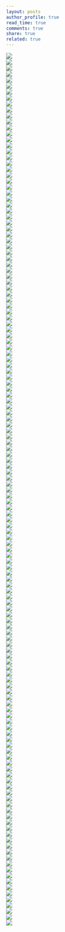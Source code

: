 ```yaml
---
layout: posts
author_profile: true
read_time: true
comments: true
share: true
related: true
---
```


<div class="slick-slideshow">
    <div><img src="/assets/images/container_6/IMG_20200415_100520.jpg"/></div>
    <div><img src="/assets/images/container_6/IMG_20200417_195528.jpg"/></div>
    <div><img src="/assets/images/container_6/IMG_20200417_200758.jpg"/></div>
    <div><img src="/assets/images/container_6/IMG_20200417_200956.jpg"/></div>
    <div><img src="/assets/images/container_6/IMG_20200417_211202.jpg"/></div>
    <div><img src="/assets/images/container_6/IMG_20200417_211221.jpg"/></div>
    <div><img src="/assets/images/container_6/IMG_20200417_211302.jpg"/></div>
    <div><img src="/assets/images/container_6/IMG_20200417_212749.jpg"/></div>
    <div><img src="/assets/images/container_6/IMG_20200418_150547.jpg"/></div>
    <div><img src="/assets/images/container_6/IMG_20200418_162817.jpg"/></div>
    <div><img src="/assets/images/container_6/IMG_20200418_163201.jpg"/></div>
    <div><img src="/assets/images/container_6/IMG_20200419_115019.jpg"/></div>
    <div><img src="/assets/images/container_6/IMG_20200419_130652.jpg"/></div>
    <div><img src="/assets/images/container_6/IMG_20200419_132703.jpg"/></div>
    <div><img src="/assets/images/container_6/IMG_20200419_150015.jpg"/></div>
    <div><img src="/assets/images/container_6/IMG_20200419_153816.jpg"/></div>
    <div><img src="/assets/images/container_6/IMG_20200419_154037.jpg"/></div>
    <div><img src="/assets/images/container_6/IMG_20200419_182632.jpg"/></div>
    <div><img src="/assets/images/container_6/IMG_20200419_204655.jpg"/></div>
    <div><img src="/assets/images/container_6/IMG_20200420_201506.jpg"/></div>
    <div><img src="/assets/images/container_6/IMG_20200420_201515.jpg"/></div>
    <div><img src="/assets/images/container_6/IMG_20200420_224344.jpg"/></div>
    <div><img src="/assets/images/container_6/IMG_20200420_224403.jpg"/></div>
    <div><img src="/assets/images/container_6/IMG_20200420_224419.jpg"/></div>
    <div><img src="/assets/images/container_6/IMG_20200421_020407.jpg"/></div>
    <div><img src="/assets/images/container_6/IMG_20200421_020422.jpg"/></div>
    <div><img src="/assets/images/container_6/IMG_20200421_020451.jpg"/></div>
    <div><img src="/assets/images/container_6/IMG_20200421_023035.jpg"/></div>
    <div><img src="/assets/images/container_6/IMG_20200421_023049.jpg"/></div>
    <div><img src="/assets/images/container_6/IMG_20200421_224441.jpg"/></div>
    <div><img src="/assets/images/container_6/IMG_20200421_224449.jpg"/></div>
    <div><img src="/assets/images/container_6/IMG_20200421_224600.jpg"/></div>
    <div><img src="/assets/images/container_6/IMG_20200421_233846.jpg"/></div>
    <div><img src="/assets/images/container_6/IMG_20200421_233901.jpg"/></div>
    <div><img src="/assets/images/container_6/IMG_20200422_131701.jpg"/></div>
    <div><img src="/assets/images/container_6/IMG_20200422_131720.jpg"/></div>
    <div><img src="/assets/images/container_6/IMG_20200422_161700.jpg"/></div>
    <div><img src="/assets/images/container_6/IMG_20200422_180339.jpg"/></div>
    <div><img src="/assets/images/container_6/IMG_20200422_180347.jpg"/></div>
    <div><img src="/assets/images/container_6/IMG_20200423_175552.jpg"/></div>
    <div><img src="/assets/images/container_6/IMG_20200423_175607.jpg"/></div>
    <div><img src="/assets/images/container_6/IMG_20200423_190621.jpg"/></div>
    <div><img src="/assets/images/container_6/IMG_20200423_210140.jpg"/></div>
    <div><img src="/assets/images/container_6/IMG_20200424_073859.jpg"/></div>
    <div><img src="/assets/images/container_6/IMG_20200424_092344.jpg"/></div>
    <div><img src="/assets/images/container_6/IMG_20200424_092402.jpg"/></div>
    <div><img src="/assets/images/container_6/IMG_20200424_122831.jpg"/></div>
    <div><img src="/assets/images/container_6/IMG_20200424_122842.jpg"/></div>
    <div><img src="/assets/images/container_6/IMG_20200424_144152.jpg"/></div>
    <div><img src="/assets/images/container_6/IMG_20200424_153739.jpg"/></div>
    <div><img src="/assets/images/container_6/IMG_20200426_002012.jpg"/></div>
    <div><img src="/assets/images/container_6/IMG_20200426_002030.jpg"/></div>
    <div><img src="/assets/images/container_6/IMG_20200426_002154.jpg"/></div>
    <div><img src="/assets/images/container_6/IMG_20200426_053740.jpg"/></div>
    <div><img src="/assets/images/container_6/IMG_20200426_053752.jpg"/></div>
    <div><img src="/assets/images/container_6/IMG_20200426_060302.jpg"/></div>
    <div><img src="/assets/images/container_6/IMG_20200426_060322.jpg"/></div>
    <div><img src="/assets/images/container_6/IMG_20200426_085332.jpg"/></div>
    <div><img src="/assets/images/container_6/IMG_20200426_103842.jpg"/></div>
    <div><img src="/assets/images/container_6/IMG_20200426_125528.jpg"/></div>
    <div><img src="/assets/images/container_6/IMG_20200427_195024.jpg"/></div>
    <div><img src="/assets/images/container_6/IMG_20200427_195108.jpg"/></div>
    <div><img src="/assets/images/container_6/IMG_20200427_202510.jpg"/></div>
    <div><img src="/assets/images/container_6/IMG_20200427_203749.jpg"/></div>
    <div><img src="/assets/images/container_6/IMG_20200428_172718.jpg"/></div>
    <div><img src="/assets/images/container_6/IMG_20200428_180851.jpg"/></div>
    <div><img src="/assets/images/container_6/IMG_20200428_181843.jpg"/></div>
    <div><img src="/assets/images/container_6/IMG_20200428_182514.jpg"/></div>
    <div><img src="/assets/images/container_6/IMG_20200428_200323.jpg"/></div>
    <div><img src="/assets/images/container_6/IMG_20200428_200830.jpg"/></div>
    <div><img src="/assets/images/container_6/IMG_20200428_212809.jpg"/></div>
    <div><img src="/assets/images/container_6/IMG_20200429_020702.jpg"/></div>
    <div><img src="/assets/images/container_6/IMG_20200429_020938.jpg"/></div>
    <div><img src="/assets/images/container_6/IMG_20200429_023348.jpg"/></div>
    <div><img src="/assets/images/container_6/IMG_20200429_030119.jpg"/></div>
    <div><img src="/assets/images/container_6/IMG_20200429_030155.jpg"/></div>
    <div><img src="/assets/images/container_6/IMG_20200429_030428.jpg"/></div>
    <div><img src="/assets/images/container_6/IMG_20200429_030546.jpg"/></div>
    <div><img src="/assets/images/container_6/IMG_20200429_194633.jpg"/></div>
    <div><img src="/assets/images/container_6/IMG_20200429_223228.jpg"/></div>
    <div><img src="/assets/images/container_6/IMG_20200429_234241.jpg"/></div>
    <div><img src="/assets/images/container_6/IMG_20200429_234251.jpg"/></div>
    <div><img src="/assets/images/container_6/IMG_20200429_234301.jpg"/></div>
    <div><img src="/assets/images/container_6/IMG_20200430_003935.jpg"/></div>
    <div><img src="/assets/images/container_6/IMG_20200430_004221.jpg"/></div>
    <div><img src="/assets/images/container_6/IMG_20200430_043142.jpg"/></div>
    <div><img src="/assets/images/container_6/IMG_20200430_043215.jpg"/></div>
    <div><img src="/assets/images/container_6/IMG_20200430_043230.jpg"/></div>
    <div><img src="/assets/images/container_6/IMG_20200430_043259.jpg"/></div>
    <div><img src="/assets/images/container_6/IMG_20200430_044621.jpg"/></div>
    <div><img src="/assets/images/container_6/IMG_20200430_060927.jpg"/></div>
    <div><img src="/assets/images/container_6/IMG_20200430_061338.jpg"/></div>
    <div><img src="/assets/images/container_6/IMG_20200430_132524.jpg"/></div>
    <div><img src="/assets/images/container_6/IMG_20200430_132535.jpg"/></div>
    <div><img src="/assets/images/container_6/IMG_20200430_132559.jpg"/></div>
    <div><img src="/assets/images/container_6/IMG_20200430_132650.jpg"/></div>
    <div><img src="/assets/images/container_6/IMG_20200430_165311.jpg"/></div>
    <div><img src="/assets/images/container_6/IMG_20200430_165330.jpg"/></div>
    <div><img src="/assets/images/container_6/IMG_20200430_230626.jpg"/></div>
    <div><img src="/assets/images/container_6/IMG_20200502_113658.jpg"/></div>
    <div><img src="/assets/images/container_6/IMG_20200502_113833.jpg"/></div>
    <div><img src="/assets/images/container_6/IMG_20200503_182825.jpg"/></div>
    <div><img src="/assets/images/container_6/IMG_20200503_182845.jpg"/></div>
    <div><img src="/assets/images/container_6/IMG_20200503_182853.jpg"/></div>
    <div><img src="/assets/images/container_6/IMG_20200503_182911.jpg"/></div>
    <div><img src="/assets/images/container_6/IMG_20200503_183334.jpg"/></div>
    <div><img src="/assets/images/container_6/IMG_20200503_183344.jpg"/></div>
    <div><img src="/assets/images/container_6/IMG_20200504_025201.jpg"/></div>
    <div><img src="/assets/images/container_6/IMG_20200504_025213.jpg"/></div>
    <div><img src="/assets/images/container_6/IMG_20200504_025813.jpg"/></div>
    <div><img src="/assets/images/container_6/IMG_20200504_025848.jpg"/></div>
    <div><img src="/assets/images/container_6/IMG_20200504_055240.jpg"/></div>
    <div><img src="/assets/images/container_6/IMG_20200504_055255.jpg"/></div>
    <div><img src="/assets/images/container_6/IMG_20200504_190147.jpg"/></div>
    <div><img src="/assets/images/container_6/IMG_20200504_200340.jpg"/></div>
    <div><img src="/assets/images/container_6/IMG_20200504_200451.jpg"/></div>
    <div><img src="/assets/images/container_6/IMG_20200504_200857.jpg"/></div>
    <div><img src="/assets/images/container_6/IMG_20200505_151353.jpg"/></div>
    <div><img src="/assets/images/container_6/IMG_20200505_194628.jpg"/></div>
    <div><img src="/assets/images/container_6/IMG_20200505_194710.jpg"/></div>
    <div><img src="/assets/images/container_6/IMG_20200505_235719.jpg"/></div>
    <div><img src="/assets/images/container_6/IMG_20200505_235835.jpg"/></div>
    <div><img src="/assets/images/container_6/IMG_20200506_012928.jpg"/></div>
    <div><img src="/assets/images/container_6/IMG_20200506_125332.jpg"/></div>
    <div><img src="/assets/images/container_6/IMG_20200506_204607.jpg"/></div>
    <div><img src="/assets/images/container_6/IMG_20200506_204611.jpg"/></div>
    <div><img src="/assets/images/container_6/IMG_20200506_204645.jpg"/></div>
    <div><img src="/assets/images/container_6/IMG_20200507_010205.jpg"/></div>
    <div><img src="/assets/images/container_6/IMG_20200507_203549.jpg"/></div>
    <div><img src="/assets/images/container_6/IMG_20200507_203749.jpg"/></div>
    <div><img src="/assets/images/container_6/IMG_20200507_213248.jpg"/></div>
    <div><img src="/assets/images/container_6/IMG_20200509_222728.jpg"/></div>
    <div><img src="/assets/images/container_6/IMG_20200511_193709.jpg"/></div>
    <div><img src="/assets/images/container_6/IMG_20200515_201858.jpg"/></div>
    <div><img src="/assets/images/container_6/IMG_20200515_201915.jpg"/></div>
    <div><img src="/assets/images/container_6/IMG_20200515_204125.jpg"/></div>
    <div><img src="/assets/images/container_6/IMG_20200516_160607.jpg"/></div>
    <div><img src="/assets/images/container_6/IMG_20200516_160617.jpg"/></div>
    <div><img src="/assets/images/container_6/IMG_20200516_160622.jpg"/></div>
    <div><img src="/assets/images/container_6/IMG_20200516_164109.jpg"/></div>
    <div><img src="/assets/images/container_6/IMG_20200518_162217.jpg"/></div>
    <div><img src="/assets/images/container_6/IMG_20200518_162221.jpg"/></div>
    <div><img src="/assets/images/container_6/IMG_20200518_162226.jpg"/></div>
    <div><img src="/assets/images/container_6/IMG_20200518_162230.jpg"/></div>
    <div><img src="/assets/images/container_6/IMG_20200518_163129.jpg"/></div>
    <div><img src="/assets/images/container_6/IMG_20200518_163634.jpg"/></div>
    <div><img src="/assets/images/container_6/IMG_20200518_192114.jpg"/></div>
</div>
